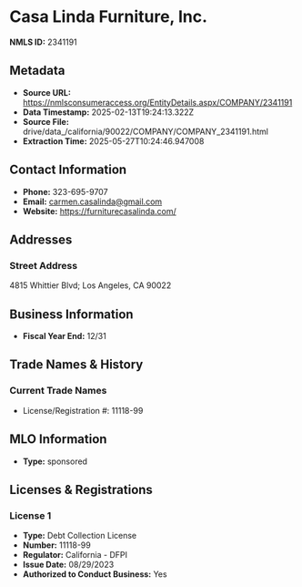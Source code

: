 # Casa Linda Furniture, Inc.

**NMLS ID:** 2341191

## Metadata
- **Source URL:** https://nmlsconsumeraccess.org/EntityDetails.aspx/COMPANY/2341191
- **Data Timestamp:** 2025-02-13T19:24:13.322Z
- **Source File:** drive/data_/california/90022/COMPANY/COMPANY_2341191.html
- **Extraction Time:** 2025-05-27T10:24:46.947008

## Contact Information
- **Phone:** 323-695-9707
- **Email:** carmen.casalinda@gmail.com
- **Website:** https://furniturecasalinda.com/

## Addresses
### Street Address
4815 Whittier Blvd; Los Angeles, CA 90022

## Business Information
- **Fiscal Year End:** 12/31

## Trade Names & History
### Current Trade Names
- License/Registration #: 11118-99

## MLO Information
- **Type:** sponsored

## Licenses & Registrations

### License 1
- **Type:** Debt Collection License
- **Number:** 11118-99
- **Regulator:** California - DFPI
- **Issue Date:** 08/29/2023
- **Authorized to Conduct Business:** Yes

